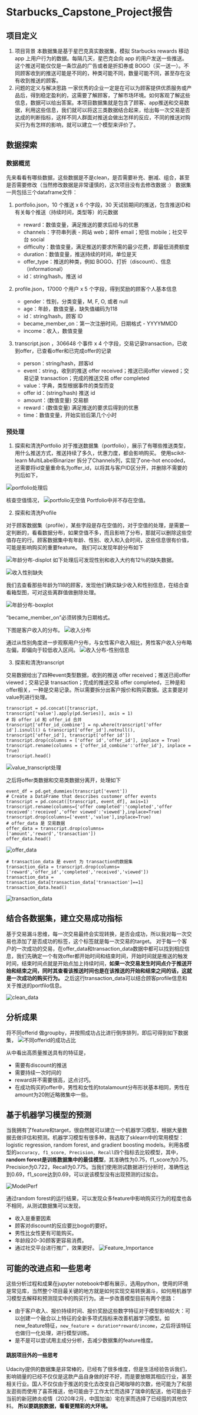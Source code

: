 # Starbucks_Capstone_Project报告

## 项目定义

1. 项目背景
本数据集是基于星巴克真实数据集，模拟 Starbucks rewards 移动 app 上用户行为的数据。每隔几天，星巴克会向 app 的用户发送一些推送。这个推送可能仅仅是一条饮品的广告或者是折扣券或 BOGO（买一送一）。不同顾客收到的推送可能是不同的，种类可能不同，数量可能不同，甚至存在没有收到推送的顾客。
2. 问题的定义与解决思路
一家优秀的企业一定是在可以为顾客提供优质服务或产品后，得到稳定盈利的，这需要了解顾客，了解市场环境。如何客观了解这些信息，数据可以给出答案。本项目数据集就是包含了顾客、app推送和交易数据，利用这些信息，我们就可以将这三类数据结合起来，给出每一次交易是否达成的判断指标，这样不同人群面对推送会做出怎样的反应，不同的推送对购买行为有怎样的影响，就可以建立一个模型来评价了。

## 数据探索

### 数据概览
先来看看有哪些数据，这些数据是不是clean，是否需要补充、删减、组合，甚至是否需要修改（当然修改数据是非常谨慎的，这次项目没有去修改数据 :）
数据集一共包括三个dataframe文件：

1. portfolio.json，10 个推送 x 6 个字段，30 天试验期间的推送，包含推送ID和有关每个推送（持续时间，类型等）的元数据
    - reward：数值变量，满足推送的要求后给与的优惠
    - channels：字符串列表 - 网站 web；邮件 email；短信 mobile；社交平台 social
    - difficulty：数值变量，满足推送的要求所需的最少花费，即最低消费额度
    - duration：数值变量，推送持续的时间，单位是天
    - offer_type：推送的种类，例如 BOGO、打折（discount）、信息（informational）
    - id：string/hash，推送 id

2. profile.json，17000 个用户 x 5 个字段，得到奖励的顾客个人基本信息
    - gender：性别，分类变量，M, F, O, 或者 null
    - age：年龄，数值变量，缺失值编码为118
    - id：string/hash，顾客 ID
    - became_member_on：第一次注册时间，日期格式 - YYYYMMDD
    - income：收入，数值变量

3. transcript.json ，306648 个事件 x 4 个字段，交易记录transaction，已收到offer，已查看offer和已完成offer的记录
    - person：string/hash，顾客id
    - event：string，收到的推送 offer received；推送已阅offer viewed；交易记录 transaction；完成的推送交易 offer completed
    - value：字典，类型根据事件的类型而变
    - offer id：(string/hash) 推送 id
    - amount：(数值变量) 交易额
    - reward：(数值变量) 满足推送的要求后得到的优惠
    - time：数值变量，开始实验后第几个小时

### 预处理

1. 探索和清洗Portfolio
对于推送数据集（portfolio），展示了有哪些推送类型，用什么推送方式，推送持续了多久，优惠力度，都会影响购买。
使用scikit-learn MultiLabelBinarizer 拆分了Channels列，实现了one-hot encoded，还需要将id变量重命名为offer_id，以将其与客户ID区分开，并删除不需要的列后如下，

![portfolio处理后](./Report_Pic/portfolio处理后.png)

核查空值情况，
![portfolio无空值](./Report_Pic/portfolio无空值.png)
Portfolio中并不存在空值。

2. 探索和清洗Profile

对于顾客数据集（profile），某些字段是存在空值的，对于空值的处理，是需要一定判断的，看看数据分布，如果空值不多，而且影响了分布，那就可以删除这些空值存在的行。顾客数据集中有年龄、性别、收入和入会时间，这些信息很有价值，可能是影响购买的重要feature。
我们可以发现年龄分布如下

![年龄分布-displot](./Report_Pic/年龄分布-displot.png)
如下处理后可发现性别和收入大约有12％的缺失数据。

![收入性别缺失](./Report_Pic/收入性别缺失.png)

我们去查看那些年龄为118的顾客，发现他们确实缺少收入和性别信息，在结合查看箱型图，可对这些离群值做删除处理。

![年龄分布-boxplot](./Report_Pic/年龄分布-boxplot.png)

“became_member_on”必须转换为日期格式。

下图是客户收入的分布。
![收入分布](./Report_Pic/收入分布.png)

通过从性别角度进一步观察用户分布，与女性客户收入相比，男性客户收入分布略左偏，即偏向于较低收入区间。
![收入分布-性别信息](./Report_Pic/收入分布-性别信息.png)

3. 探索和清洗transcript

交易数据给出了四种event类型数据，收到的推送 offer received；推送已阅offer viewed；交易记录 transaction；完成的推送交易 offer completed，三种是和offer相关，一种是交易记录。所以需要拆分出客户报价和购买数据。这主要是对value列进行处理。

```
transcript = pd.concat([transcript, transcript['value'].apply(pd.Series)], axis = 1)
# 将 offer id 和 offer_id 合并
transcript['offer_id_combine'] = np.where(transcript['offer id'].isnull() & transcript['offer_id'].notnull(), transcript['offer_id'], transcript['offer id'])
transcript.drop(columns = ['offer id','offer_id'], inplace = True)
transcript.rename(columns = {'offer_id_combine':'offer_id'}, inplace = True)
transcript.head()
```

![value_transcript处理](./Report_Pic/value_transcript处理.png)

之后将offer类数据和交易类数据分离开，处理如下

   
```
event_df = pd.get_dummies(transcript['event'])
# Create a DataFrame that describes customer offer events
transcript = pd.concat([transcript, event_df], axis=1)
transcript.rename(columns={'offer completed':'completed','offer received':'received','offer viewed':'viewed'},inplace=True)
transcript.drop(columns=['event','value'],inplace=True)
# offer_data 是 交易数据
offer_data = transcript.drop(columns=['amount','reward','transaction'])
offer_data.head()
```
![offer_data](./Report_Pic/offer_data.png)

```
# transaction_data 是 event 为 transaction的数据集
transaction_data = transcript.drop(columns=['reward','offer_id','completed','received','viewed'])
transaction_data = transaction_data[transaction_data['transaction']==1]
transaction_data.head()
```
![transaction_data](./Report_Pic/transaction_data.png)

## 结合各数据集，建立交易成功指标

基于交易漏斗思维，每一次交易最终会实现转换，是否会成功，所以我对每一次交易也添加了是否成功的标签，这个标签就是每一次交易的target。
对于每一个客户的一次成功的交易，在offer_data和transaction_data数据中都可以找到相应信息，我们先确定一个有效offer都开始时间和结束时间，开始时间就是推送的触发时间，结束时间点就是开始点加上持续时间，**如果一次交易发生时间点介于推送开始和结束之间，同时其查看该推送时间也是在该推送的开始和结束之间的话，这就是一次成功的购买行为。** 之后这行transaction_data可以结合顾客profile信息和关于推送的portfilo信息。


![clean_data](./Report_Pic/clean_data.png)

## 分析成果

将不同offerid 做groupby，并按照成功占比进行倒序排列，即后可得到如下数据集，
![不同offerid的成功占比](./Report_Pic/不同offerid的成功占比.png)

从中看出高质量推送具有的特征是，

- 需要有discount的推送
- 需要持续一次时间的
- reward并不需要很高，这点讨巧。
- 在成功购买的offer中，男性和女性的totalamount分布形状基本相同，男性在amount为20附近略微集中一些。

## 基于机器学习模型的预测

当我拥有了feature和target，很自然就可以建立一个机器学习模型，根据大量数据去做评估和预测。机器学习模型有很多种，我选取了sklearn中的常用模型：logistic regression, random forest, and gradient boosting models。利用各模型的`accuracy, f1_score, Precision, Recall`四个指标去比较模型，其中，**random forest是训练数据集中的最佳模型**，其准确性为0.75，f1_score为0.75，Precision为0.722，Recall为0.775。当我们使用测试数据进行分析时，准确性达到0.69，f1_score达到0.69，可以说该模型没有出现预测的过拟合。

![ModelPerf](./Report_Pic/ModelPerf.png)

通过random forest的运行结果，可以发现众多feature中影响购买行为的程度也各不相同，从测试数据集可以发现，

- 收入是重要因素
- 顾客对discount的反应要比bogo的要好。
- 男性比女性更有可能购买。
- 年龄段20-30顾客更容易消费。
- 通过社交平台进行推广，效果更好。
![Feature_Importance](./Report_Pic/Feature_Importance.png)

## 可能的改进点和一些思考

这些分析过程和成果在jupyter notebook中都有展示，选用python，使用的环境是常见库，当然整个项目最关键的地方就是如何实现交易转换漏斗，如何用机器学习模型去解释和预测现实中的购买行为。进一步改善模型目前有两个思路：

- 由于客户收入、报价持续时间、报价奖励这些数字特征对于模型影响较大：可以创建一个融合以上特征的全新多项式指标来改善机器学习模型。如new_feature特征，`new_feature = duration*reward/income`，之后将该特征也做归一化处理，进行模型训练。
- 是不是可以尝试用主成分分析，去减少数据集的feature维度。

#### 跳脱项目外的一些思考

Udacity提供的数据集是非常棒的，已经有了很多维度，但是生活经验告诉我们，影响销量的已经不仅仅是这款产品自身做的好不好，而是要放眼其相应行业，甚至相关行业。国人不仅仅由于推送的变化去改变自己喝咖啡的次数，他可能为了和朋友逛街而使用了喜茶推送，他可能由于工作太忙而选择了瑞幸的配送，他可能由于当前的新冠肺炎疫情（2020年2月，中国加油）宅在家而选择了已经囤的其他饮料。
**所以要跳脱数据，看看更精彩的大环境。**
